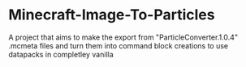 # Minecraft-Image-To-Particles

A project that aims to make the export from "ParticleConverter.1.0.4" .mcmeta files and turn them into command block creations to use datapacks in completley vanilla
